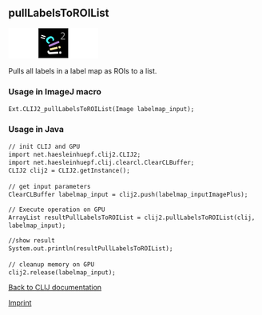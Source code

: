 ## pullLabelsToROIList
<img src="images/mini_empty_logo.png"/><img src="images/mini_clij2_logo.png"/><img src="images/mini_empty_logo.png"/>

Pulls all labels in a label map as ROIs to a list.

### Usage in ImageJ macro
```
Ext.CLIJ2_pullLabelsToROIList(Image labelmap_input);
```


### Usage in Java
```
// init CLIJ and GPU
import net.haesleinhuepf.clij2.CLIJ2;
import net.haesleinhuepf.clij.clearcl.ClearCLBuffer;
CLIJ2 clij2 = CLIJ2.getInstance();

// get input parameters
ClearCLBuffer labelmap_input = clij2.push(labelmap_inputImagePlus);
```

```
// Execute operation on GPU
ArrayList resultPullLabelsToROIList = clij2.pullLabelsToROIList(clij, labelmap_input);
```

```
//show result
System.out.println(resultPullLabelsToROIList);

// cleanup memory on GPU
clij2.release(labelmap_input);
```


[Back to CLIJ documentation](https://clij.github.io/)

[Imprint](https://clij.github.io/imprint)
